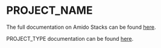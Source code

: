 # PROJECT_NAME

The full documentation on Amido Stacks can be found [here](https://stacks.amido.com/).

PROJECT_TYPE documentation can be found [here](PROJECT_DOCS_URL).
